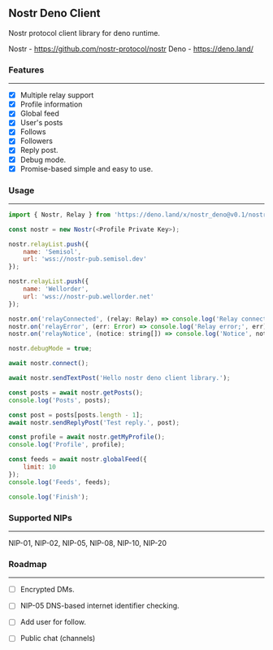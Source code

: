 ## Nostr Deno Client
Nostr protocol client library for deno runtime.

Nostr - https://github.com/nostr-protocol/nostr
Deno - https://deno.land/

### Features
---
 - [x] Multiple relay support
 - [x] Profile information
 - [x] Global feed
 - [x] User's posts
 - [x] Follows
 - [x] Followers
 - [x] Reply post.
 - [x] Debug mode.
 - [x] Promise-based simple and easy to use.

### Usage
---

```javascript
import { Nostr, Relay } from 'https://deno.land/x/nostr_deno@v0.1/nostr.ts';

const nostr = new Nostr(<Profile Private Key>);

nostr.relayList.push({
    name: 'Semisol',
    url: 'wss://nostr-pub.semisol.dev'
});

nostr.relayList.push({
    name: 'Wellorder',
    url: 'wss://nostr-pub.wellorder.net'
});

nostr.on('relayConnected', (relay: Relay) => console.log('Relay connected.', relay.name));
nostr.on('relayError', (err: Error) => console.log('Relay error;', err));
nostr.on('relayNotice', (notice: string[]) => console.log('Notice', notice));

nostr.debugMode = true;

await nostr.connect();

await nostr.sendTextPost('Hello nostr deno client library.');

const posts = await nostr.getPosts();
console.log('Posts', posts);

const post = posts[posts.length - 1];
await nostr.sendReplyPost('Test reply.', post);

const profile = await nostr.getMyProfile();
console.log('Profile', profile);

const feeds = await nostr.globalFeed({
    limit: 10
});
console.log('Feeds', feeds);

console.log('Finish');
```

### Supported NIPs
---

NIP-01, NIP-02, NIP-05, NIP-08, NIP-10, NIP-20

### Roadmap
---

 - [ ] Encrypted DMs.
 - [ ] NIP-05 DNS-based internet identifier checking.
 - [ ] Add user for follow.
 - [ ] Public chat (channels)
 
